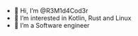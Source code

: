 - 👋 Hi, I’m @R3M1d4Cod3r
- 👀 I’m interested in Kotlin, Rust and Linux
- 🌱 I’m a Software engineer

<!---
R3M1d4Cod3r/R3M1d4Cod3r is a ✨ special ✨ repository because its `README.md` (this file) appears on your GitHub profile.
You can click the Preview link to take a look at your changes.
--->
